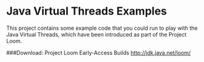 # Java Virtual Threads Examples
<p>
This project contains some example code that you could run to play with the Java Virtual Threads, which have 
been introduced as part of the Project Loom. 
<p>

###Download: Project Loom Early-Access Builds
http://jdk.java.net/loom/
